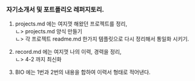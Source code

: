 ### 자기소개서 및 포트폴리오 레퍼지토리.

1. projects.md 에는 여지껏 해왔던 프로젝트를 정리,<br>
   ㄴ> projects.md 양식 만들기<br>
   ㄴ> 각 프로젝트 readme.md 한가지 템플릿으로 다시 정리해서 통일화 시키기.<br>
   
3. record.md 에는 여지껏 나의 이력, 경력을 정리,<br>
   ㄴ> 4-2 까지 최신화<br>
   
5. BIO 에는 1번과 2번의 내용을 합하여 이력서 형태로 적어낸다.

